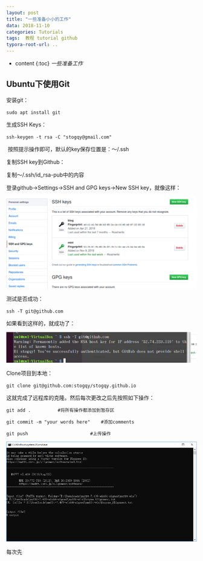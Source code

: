 ```yaml
---
layout: post
title: "一些准备小小的工作"
data: 2018-11-10
categories: Tutorials
tags:  教程 tutorial github
typora-root-url: ..
---
```

* content
{:toc}
*一些准备工作*

## Ubuntu下使用Git

安装git：

`sudo apt install git`

生成SSH Keys：

`ssh-keygen -t rsa -C "stogqy@gmail.com"`

​	按照提示操作即可，默认的key保存位置是：～/.ssh

复制SSH key到Github：

复制～/.ssh/id_rsa-pub中的内容

登录github->Settings->SSH and GPG keys->New SSH key，就像这样：

![img](/_posts/Pics/1.png)

测试是否成功：

`ssh -T git@github.com`

如果看到这样的，就成功了：

![img](/_posts/Pics/2.png)

Clone项目到本地：

`git clone git@github.com:stogqy/stogqy.github.io`

这就完成了远程库的克隆。然后每次更改之后先按照如下操作：

`git add .			#将所有操作都添加到暂存区`

`git commit -m "your words here"	#添加comments`

`git push						#上传操作`


![img](/_posts/Pics/20181110/3.png)

每次先